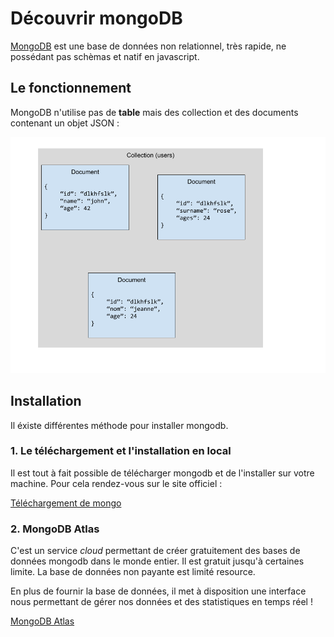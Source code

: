 # Découvrir mongoDB

[MongoDB](https://www.mongodb.com/) est une base de données non relationnel, très rapide, ne possédant pas schèmas et natif en javascript.

## Le fonctionnement

MongoDB n'utilise pas de **table** mais des collection et des documents contenant un objet JSON :

![Mongo DB](../images/mongo.png)

## Installation

Il éxiste différentes méthode pour installer mongodb.

### 1. Le téléchargement et l'installation en local

Il est tout à fait possible de télécharger mongodb et de l'installer sur votre machine. Pour cela rendez-vous sur le site officiel :

[Téléchargement de mongo](https://www.mongodb.com/try/download/community)

### 2. MongoDB Atlas

C'est un service _cloud_ permettant de créer gratuitement des bases de données mongodb dans le monde entier. Il est gratuit jusqu'à certaines limite. La base de données non payante est limité resource.

En plus de fournir la base de données, il met à disposition une interface nous permettant de gérer nos données et des statistiques en temps réel !

[MongoDB Atlas](https://www.mongodb.com/atlas/database)
